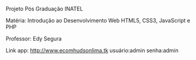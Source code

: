 Projeto Pós Graduação INATEL

Matéria: Introdução ao Desenvolvimento Web HTML5, CSS3, JavaScript e
PHP

Professor: Edy Segura

Link app: http://www.ecomhudsonlima.tk   usuário:admin senha:admin 

